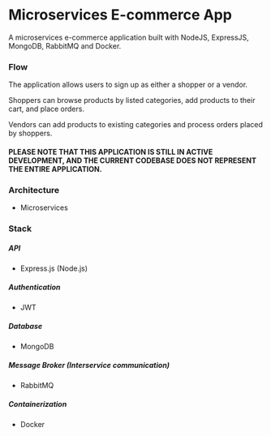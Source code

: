 # Microservices E-commerce App

A microservices e-commerce application built with NodeJS, ExpressJS, MongoDB, RabbitMQ and Docker.

### Flow

The application allows users to sign up as either a shopper or a vendor.

Shoppers can browse products by listed categories, add products to their cart, and place orders.

Vendors can add products to existing categories and process orders placed by shoppers. 





#### __PLEASE NOTE THAT THIS APPLICATION IS STILL IN ACTIVE DEVELOPMENT, AND THE CURRENT CODEBASE DOES NOT REPRESENT THE ENTIRE APPLICATION.__





### Architecture

- Microservices

### Stack

##### API

- Express.js (Node.js)

##### Authentication

- JWT

##### Database

- MongoDB

##### Message Broker (Interservice communication)

- RabbitMQ

##### Containerization

- Docker
